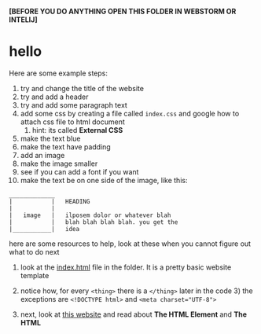 **[BEFORE YOU DO ANYTHING OPEN THIS FOLDER IN WEBSTORM OR INTELIJ]**

# hello
Here are some example steps: 
1) try and change the title of the website
2) try and add a header
3) try and add some paragraph text
4) add some css by creating a file called `index.css` and google how to attach css file to html document 
   1. hint: its called **External CSS**
5) make the text blue
6) make the text have padding
6) add an image
7) make the image smaller
8) see if you can add a font if you want
9) make the text be on one side of the image, like this:
```
_____________
|           |   HEADING
|           |   
|   image   |   ilposem dolor or whatever blah
|           |   blah blah blah blah. you get the
|___________|   idea
```

here are some resources to help, look at these when you cannot figure out what to do next
1) look at the [index.html](index.html) file in the folder. It is a pretty basic website template
2) notice how, for every `<thing>` there is a `</thing>` later in the code
   3) the exceptions are `<!DOCTYPE html>` and `<meta charset="UTF-8">`
3) next, look at [this website](https://www.w3schools.com/html/html_head.asp) and read about **The HTML <head> Element** and **The HTML <title> Element**
4) forget everything i said because i found a better explaination: [here](https://www.w3schools.com/html/html_intro.asp)
5) dont read the html history
6) [HTML basic](https://www.w3schools.com/html/html_basic.asp)
7) [HTML elements](https://www.w3schools.com/html/html_elements.asp)
8) [HTML attributes](https://www.w3schools.com/html/html_attributes.asp)
9) [HTML headings](https://www.w3schools.com/html/html_headings.asp) - skim thorugh this
10) [HTML Paragraphs](https://www.w3schools.com/html/html_paragraphs.asp) - just like skim through this
11) [HTML Styles](https://www.w3schools.com/html/html_styles.asp)
12) [HTML Comments](https://www.w3schools.com/html/html_comments.asp) [super optional]
    1. dont actually use these, they are worthless, but you should still know what they are
13) [HTML colors](https://www.w3schools.com/html/html_colors.asp) [optional sort-of]
14) [CSS](https://www.w3schools.com/html/html_css.asp) super super important
    15) [css classes](https://www.w3schools.com/html/html_classes.asp)
    16) [css ids](https://www.w3schools.com/html/html_id.asp)
17) [this is important to know before doing links or images or javascript](https://www.w3schools.com/html/html_filepaths.asp)
15) [links](https://www.w3schools.com/html/html_links.asp) - tl;dr links are done like this: 
    ```HTML
    <a href="https://google.com">Google Homepage</a>`
    ```
16) [images](https://www.w3schools.com/html/html_images.asp) - allways very helpfull

18) for if you dont want your website to look like the first website to ever exist: [layouts](https://www.w3schools.com/html/html_layout.asp) (also look at css)


# extras and finishing touches:
the following is completely optional but adds some small details to the website
[favicons](https://www.w3schools.com/html/html_favicon.asp)
19) [how not to make ppl mad at ur code](https://www.w3schools.com/html/html5_syntax.asp)
20) 17) [javascript](https://www.w3schools.com/html/html_scripts.asp)